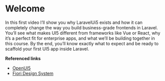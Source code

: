 # Welcome

In this first video I’ll show you why LaravelUi5 exists and how it can completely change the way you build business-grade frontends in Laravel.
You’ll see what makes UI5 different from frameworks like Vue or React, why it’s a perfect fit for enterprise apps, and what we’ll be building together in this course.
By the end, you’ll know exactly what to expect and be ready to scaffold your first UI5 app inside Laravel.

<Youtube id="_x_vtGId0DQ" />

**Referenced links**

* [OpenUI5](https://openui5.org)
* [Fiori Design System](https://experience.sap.com/fiori-design/)
